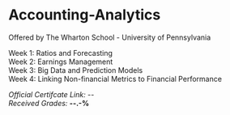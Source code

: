 # Accounting-Analytics
Offered by The Wharton School - University of Pennsylvania

Week 1: Ratios and Forecasting   
Week 2: Earnings Management  
Week 3: Big Data and Prediction Models  
Week 4: Linking Non-financial Metrics to Financial Performance     


*Official Certifcate Link:*  --    
*Received Grades:* **--.-%**
